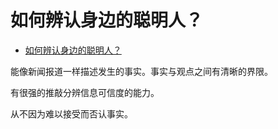 # 如何辨认身边的聪明人？

- [如何辨认身边的聪明人？](https://www.zhihu.com/question/28484672/answer/557292103)

能像新闻报道一样描述发生的事实。事实与观点之间有清晰的界限。

有很强的推敲分辨信息可信度的能力。

从不因为难以接受而否认事实。